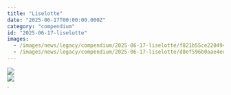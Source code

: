 ```yaml
---
title: "Liselotte"
date: "2025-06-17T00:00:00.000Z"
category: "compendium"
id: "2025-06-17-liselotte"
images:
  - /images/news/legacy/compendium/2025-06-17-liselotte/f821b55ce22049408142cb274c76b646_002.webp
  - /images/news/legacy/compendium/2025-06-17-liselotte/d8ef596b0aae4ed9a52ee5803b2bc287.webp
---
```


![](/images/news/legacy/compendium/2025-06-17-liselotte/f821b55ce22049408142cb274c76b646_002.webp)  
![](/images/news/legacy/compendium/2025-06-17-liselotte/d8ef596b0aae4ed9a52ee5803b2bc287.webp)  
.
